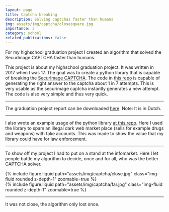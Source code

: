 ```yaml
---
layout: page
title: Captcha breaking
description: Solving captchas faster than humans
img: assets/img/captcha/closesquare.jpg
importance: 3
category: school
related_publications: false
---
```


For my highschool graduation project I created an algorithm that solved the SecurImage CAPTCHA faster than humans. 

This project is about my highschool graduation project. It was written in 2017 when I was 17.
The goal was to create a python library that is capable of breaking the [SecurImage CAPTCHA](https://www.phpcaptcha.org/).
The code in [this repo](https://github.com/DavidEncrypted/captcha) is capable of generating the right answer to the captcha about 1 in 7 attempts. This is very usable as the securimage captcha instantly generates a new attempt. The code is also very simple and thus very quick.

---

The graduation project report can be downloaded [here](/assets/pdf/pws_david_schep.pdf). Note: It is in Dutch.

---

I also wrote an example usage of the python library [at this repo](https://github.com/DavidEncrypted/alphabreak). Here I used the library to spam an illegal dark web market place (sells for example drugs and weapons) with fake accounts. This was made to show the value that my library could have for law enforcement.

---

To show off my project I had to put on a stand at the infomarket. Here I let people battle my algorithm to decide, once and for all, who was the better CAPTCHA solver.

<div class="row mt-2">
    <div class="col-sm mt-2 mt-md-0">
        {% include figure.liquid path="assets/img/captcha/close.jpg" class="img-fluid rounded z-depth-1" zoomable=true %}
    </div>
    <div class="col-sm mt-2 mt-md-0">
        {% include figure.liquid path="assets/img/captcha/far.jpg" class="img-fluid rounded z-depth-1" zoomable=true %}
    </div>
</div>

---

It was not close, the algorithm only lost once.
